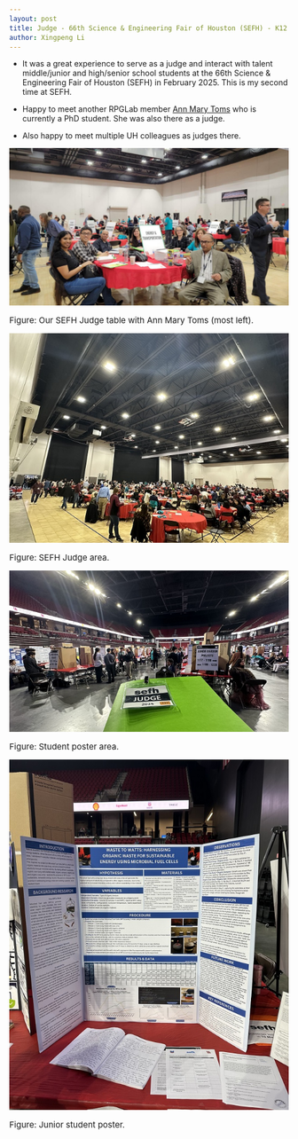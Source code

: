 ```yaml
---
layout: post
title: Judge - 66th Science & Engineering Fair of Houston (SEFH) - K12
author: Xingpeng Li
---
```


* It was a great experience to serve as a judge and interact with talent middle/junior and high/senior school students at the 66th Science & Engineering Fair of Houston (SEFH) in February 2025. This is my second time at SEFH.

* Happy to meet another RPGLab member <a href="/people/Ann-Mary-Toms/" class="off">Ann Mary Toms</a> who is currently a PhD student. She was also there as a judge. 

* Also happy to meet multiple UH colleagues as judges there.


![](/images/blog/2025.02.15_SEFH/p01.jpg)  
<p></p>
<span class="text-figure-legend"  style="font-size:15px;">
Figure: Our SEFH Judge table with Ann Mary Toms (most left). 
</span>


![](/images/blog/2025.02.15_SEFH/p02.jpg)  
<p></p>
<span class="text-figure-legend" style="font-size:15px;">
Figure: SEFH Judge area. 
</span>


![](/images/blog/2025.02.15_SEFH/p03.jpg)  
<p></p>
<span class="text-figure-legend" style="font-size:15px;">
Figure: Student poster area. 
</span>


![](/images/blog/2025.02.15_SEFH/p04.jpg)  
<p></p>
<span class="text-figure-legend" style="font-size:15px;">
Figure: Junior student poster. 
</span>



